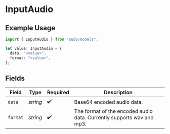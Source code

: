 # InputAudio

## Example Usage

```typescript
import { InputAudio } from "sudo/models";

let value: InputAudio = {
  data: "<value>",
  format: "<value>",
};
```

## Fields

| Field                                                                 | Type                                                                  | Required                                                              | Description                                                           |
| --------------------------------------------------------------------- | --------------------------------------------------------------------- | --------------------------------------------------------------------- | --------------------------------------------------------------------- |
| `data`                                                                | *string*                                                              | :heavy_check_mark:                                                    | Base64 encoded audio data.                                            |
| `format`                                                              | *string*                                                              | :heavy_check_mark:                                                    | The format of the encoded audio data. Currently supports wav and mp3. |